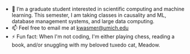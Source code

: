 - 🌱 I’m a graduate student interested in scientific computing and machine learning. This semester, I am taking classes in causality and ML, database management systems, and large data computing. 
- 📫 Feel free to email me at kwasmer@umich.edu 
- ⚡ Fun fact: When I'm not coding, I'm either playing chess, reading a book, and/or snuggling with my beloved tuxedo cat, Meadow. 

<!---
KatherineWasmer/KatherineWasmer is a ✨ special ✨ repository because its `README.md` (this file) appears on your GitHub profile.
You can click the Preview link to take a look at your changes.
--->
